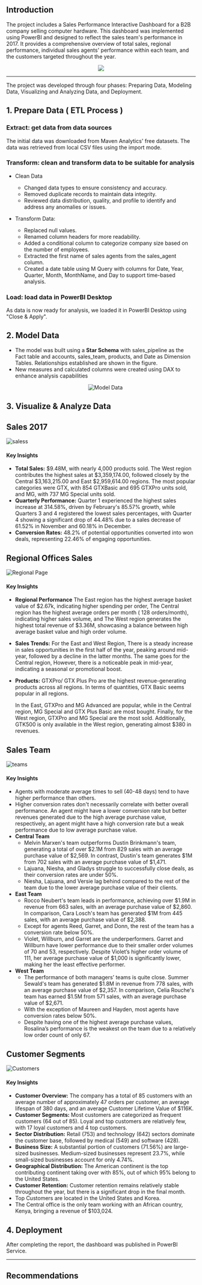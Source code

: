 ## Introduction 
The project includes a Sales Performance Interactive Dashboard for a B2B company selling computer hardware. This dashboard was implemented using PowerBI and designed to reflect the sales team's performance in 2017. It provides a comprehensive overview of total sales, regional performance, individual sales agents' performance within each team, and the customers targeted throughout the year.

<div align="center">
  <img src="https://github.com/maissaladjimi/Sales_Opportunities_Dashboard_PowerBI/assets/94018321/370935cf-ca9d-471f-9f2f-b7bbc1c5c199">
</div>

---

The project was developed through four phases: Preparing Data, Modeling Data, Visualizing and Analyzing Data, and Deployment.
## 1. Prepare Data ( ETL Process ) 
### Extract: get data from data sources
The initial data was downloaded from Maven Analytics' free datasets. The data was retrieved from local CSV files using the import mode. 
### Transform: clean and transform data to be suitable for analysis
- Clean Data
    * Changed data types to ensure consistency and accuracy.
    * Removed duplicate records to maintain data integrity.
    * Reviewed data distribution, quality, and profile to identify and address any anomalies or issues.
  
- Transform Data:
  * Replaced null values.
  * Renamed column headers for more readability.
  * Added a conditional column to categorize company size based on the number of employees.
  * Extracted the first name of sales agents from the sales_agent column.
  * Created a date table using M Query with columns for Date, Year, Quarter, Month, MonthName, and Day to support time-based analysis.

### Load: load data in PowerBI Desktop 
As data is now ready for analysis, we loaded it in PowerBI Desktop using "Close & Apply".

## 2. Model Data
- The model was built using a **Star Schema** with sales_pipeline as the Fact table and accounts, sales_team, products, and Date as Dimension Tables. Relationships established are shown in the figure.
- New measures and calculated columns were created using DAX to enhance analysis capabilities
  <p align="center">
    <img src="https://github.com/user-attachments/assets/39c148e7-fc8a-4fa4-9791-348bf7341fb6" alt="Model Data"/>
  </p>

## 3. Visualize & Analyze Data
## Sales 2017
  ![saless](https://github.com/user-attachments/assets/8f407440-aa4e-42c4-942e-66e1585f2237)
#### Key Insights 
* **Total Sales:** $9.48M, with nearly 4,000 products sold. The West region contributes the highest sales at $3,359,174.00, followed closely by the Central $3,163,215.00 and East $2,959,614.00 regions. The most popular categories were GTX, with 854 GTXBasic and 695 GTXPro units sold, and MG, with 737 MG Special units sold.
* **Quarterly Performance:** Quarter 1 experienced the highest sales increase at 314.58%, driven by February's 85.57% growth, while Quarters 3 and 4 registered the lowest sales percentages, with Quarter 4 showing a significant drop of 44.48% due to a sales decrease of 61.52% in November and 60.18% in December.
* **Conversion Rates:** 48.2% of potential opportunities converted into won deals, representing 22.46% of engaging opportunities.
  
## Regional Offices Sales
  ![Regional Page](https://github.com/user-attachments/assets/90580127-883c-42a0-b929-38b361cf2ce6)
#### Key Insights 
* **Regional Performance** The East region has the highest average basket value of $2.67k, indicating higher spending per order, The Central region has the highest average orders per month ( 128 orders/month), indicating higher sales volume, and The West region generates the highest total revenue of $3.36M, showcasing a balance between high average basket value and high order volume.
* **Sales Trends:** For the East and West Region, There is a steady increase in sales opportunities in the first half of the year, peaking around mid-year, followed by a decline in the latter months. The same goes for the Central region, However, there is a noticeable peak in mid-year, indicating a seasonal or promotional boost.
* **Products:** GTXPro/ GTX Plus Pro are the highest revenue-generating products across all regions. In terms of quantities, GTX Basic seems popular in all regions.
  
  In the East, GTXPro and MG Advanced are popular, while in the Central region, MG Special and GTX Plus Basic are most bought. Finally, for the West region, GTXPro and MG Special are the most sold. Additionally, GTK500 is only available in the West region, generating almost $380 in revenues.
## Sales Team
  ![teams](https://github.com/user-attachments/assets/7733ea57-37d7-4bab-bed1-c66b7d367aee)
#### Key Insights 
- Agents with moderate average times to sell (40-48 days) tend to have higher performance than others.
- Higher conversion rates don't necessarily correlate with better overall performance. An agent might have a lower conversion rate but better revenues generated due to the high average purchase value, respectively, an agent might have a high conversion rate but a weak performance due to low average purchase value.
- **Central Team** 
    * Melvin Marxen's team outperforms Dustin Brinkmann's team, generating a total of over $2.1M from 829 sales with an average purchase value of $2,569. In contrast, Dustin's team generates $1M from 702 sales with an average purchase value of $1,471.
    * Lajuana, Niesha, and Gladys struggle to successfully close deals, as their conversion rates are under 50%.
    * Niesha, Lajuana, and Versie lag behind compared to the rest of the team due to the lower average purchase value of their clients.
- **East Team**
    * Rocco Neubert's team leads in performance, achieving over $1.9M in revenue from 663 sales, with an average purchase value of $2,860. In comparison, Cara Losch's team has generated $1M from 445 sales, with an average purchase value of $2,388.
    * Except for agents Reed, Garret, and Donn, the rest of the team has a conversion rate below 50%.
    * Violet, Willburn, and Garret are the underperformers. Garret and Willburn have lower performance due to their smaller order volumes of 70 and 53, respectively. Despite Violet’s higher order volume of 111, her average purchase value of $1,000 is significantly lower, making her the least effective performer.
- **West Team**
    * The performance of both managers’ teams is quite close. Summer Sewald's team has generated $1.8M in revenue from 778 sales, with an average purchase value of $2,357. In comparison, Celia Rouche's team has earned $1.5M from 571 sales, with an average purchase value of $2,671.
    * With the exception of Maureen and Hayden, most agents have conversion rates below 50%.
    * Despite having one of the highest average purchase values, Rosalina’s performance is the weakest on the team due to a relatively low order count of only 67.
## Customer Segments
  ![Customers](https://github.com/user-attachments/assets/499d3344-715f-492a-8096-ea6c54609823)
#### Key Insights
* **Customer Overview:** The company has a total of 85 customers with an average number of approximately 47 orders per customer, an average lifespan of 380 days, and an average Customer Lifetime Value of $116K.
* **Customer Segments:** Most customers are categorized as frequent customers (64 out of 85). Loyal and top customers are relatively few, with 17 loyal customers and 4 top customers.
* **Sector Distribution:** Retail (753) and technology (642) sectors dominate the customer base, followed by medical (549) and software (428).
* **Business Size:** A substantial portion of customers (71.56%) are large-sized businesses. Medium-sized businesses represent 23.7%, while small-sized businesses account for only 4.74%.
* **Geographical Distribution:** The American continent is the top contributing continent taking over with 85%, out of which 95% belong to the United States.
* **Customer Retention:** Customer retention remains relatively stable throughout the year, but there is a significant drop in the final month.
* Top Customers are located in the United States and Korea.
* The Central office is the only team working with an African country, Kenya, bringing a revenue of $103,024.
  
## 4. Deployment 
After completing the report, the dashboard was published in PowerBI Service. 

---
## Recommendations 
